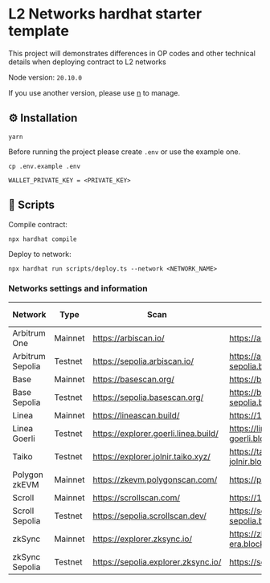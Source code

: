 # L2 Networks hardhat starter template

This project will demonstrates differences in OP codes and other technical details when deploying contract to L2 networks

Node version: `20.10.0`

If you use another version, please use [n](https://github.com/tj/n) to manage.

## ⚙️ Installation

```
yarn
```

Before running the project please create `.env` or use the example one.

```shell
cp .env.example .env
```

```
WALLET_PRIVATE_KEY = <PRIVATE_KEY>
```

## 🚀 Scripts

Compile contract:

```shell
npx hardhat compile
```

Deploy to network:

```shell
npx hardhat run scripts/deploy.ts --network <NETWORK_NAME>
```

### Networks settings and information

| Network          | Type    | Scan                                 | RPC                                                        | Network name in config |
| ---------------- | ------- | ------------------------------------ | ---------------------------------------------------------- | ---------------------- |
| Arbitrum One     | Mainnet | https://arbiscan.io/                 | https://arbitrum.llamarpc.com                              | `arbitrum`             |
| Arbitrum Sepolia | Testnet | https://sepolia.arbiscan.io/         | https://arbitrum-sepolia.blockpi.network/v1/rpc/public     | `sepoliaArb`           |
| Base             | Mainnet | https://basescan.org/                | https://base.llamarpc.com                                  | `base`                 |
| Base Sepolia     | Testnet | https://sepolia.basescan.org/        | https://base-sepolia.blockpi.network/v1/rpc/public         | `sepoliaBase`          |
| Linea            | Mainnet | https://lineascan.build/             | https://1rpc.io/linea                                      | `linea`                |
| Linea Goerli     | Testnet | https://explorer.goerli.linea.build/ | https://linea-goerli.blockpi.network/v1/rpc/public         | `goerliLinea`          |
| Taiko            | Testnet | https://explorer.jolnir.taiko.xyz/   | https://taiko-jolnir.blockpi.network/v1/rpc/public         | `taiko`                |
| Polygon zkEVM    | Mainnet | https://zkevm.polygonscan.com/       | https://polygon-zkevm.drpc.org                             | `polygonZkEvm`         |
| Scroll           | Mainnet | https://scrollscan.com/              | https://1rpc.io/scroll                                     | `scroll`               |
| Scroll Sepolia   | Testnet | https://sepolia.scrollscan.dev/      | https://scroll-sepolia.blockpi.network/v1/rpc/publicscroll | `sepoliaScroll`        |
| zkSync           | Mainnet | https://explorer.zksync.io/          | https://zksync-era.blockpi.network/v1/rpc/public           | `zkSyncEra`            |
| zkSync Sepolia   | Testnet | https://sepolia.explorer.zksync.io/  | https://sepolia.era.zksync.dev                             | `sepoliaZkSyncEra`     |
